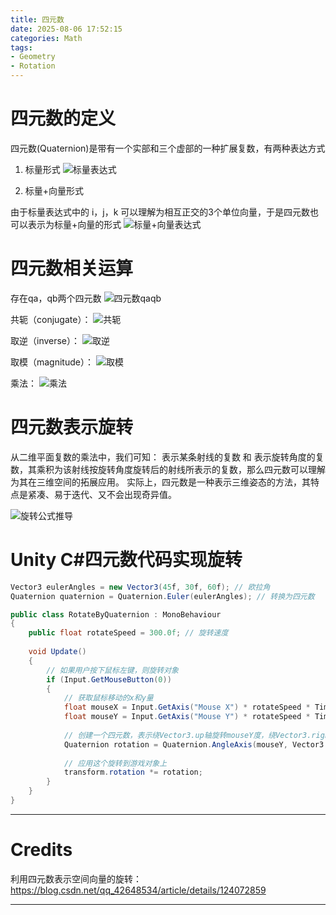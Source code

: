 ```yaml
---
title: 四元数
date: 2025-08-06 17:52:15
categories: Math
tags:
- Geometry
- Rotation
---
```


# 四元数的定义
四元数(Quaternion)是带有一个实部和三个虚部的一种扩展复数，有两种表达方式

1. 标量形式
![](p1.png "标量表达式") <br>

2. 标量+向量形式

由于标量表达式中的 i，j，k 可以理解为相互正交的3个单位向量，于是四元数也可以表示为标量+向量的形式
![](p2.png "标量+向量表达式") <br>


# 四元数相关运算
存在qa，qb两个四元数
![](p3.png "四元数qaqb") <br>

共轭（conjugate）：
![](p4.png "共轭") <br>

取逆（inverse）：
![](p5.png "取逆") <br>

取模（magnitude）：
![](p6.png "取模") <br>

乘法：
![](p7.png "乘法") <br>

# 四元数表示旋转
从二维平面复数的乘法中，我们可知：
表示某条射线的复数 和 表示旋转角度的复数，其乘积为该射线按旋转角度旋转后的射线所表示的复数，那么四元数可以理解为其在三维空间的拓展应用。
实际上，四元数是一种表示三维姿态的方法，其特点是紧凑、易于迭代、又不会出现奇异值。

![](p8.png "旋转公式推导") <br>

# Unity C#四元数代码实现旋转

```cs 从欧拉角转换为四元数
Vector3 eulerAngles = new Vector3(45f, 30f, 60f); // 欧拉角
Quaternion quaternion = Quaternion.Euler(eulerAngles); // 转换为四元数
```

```cs 从欧拉角转换为四元数
public class RotateByQuaternion : MonoBehaviour
{
    public float rotateSpeed = 300.0f; // 旋转速度
 
    void Update()
    {
        // 如果用户按下鼠标左键，则旋转对象
        if (Input.GetMouseButton(0))
        {
            // 获取鼠标移动的x和y量
            float mouseX = Input.GetAxis("Mouse X") * rotateSpeed * Time.deltaTime;
            float mouseY = Input.GetAxis("Mouse Y") * rotateSpeed * Time.deltaTime;
 
            // 创建一个四元数，表示绕Vector3.up轴旋转mouseY度，绕Vector3.right轴旋转mouseX度
            Quaternion rotation = Quaternion.AngleAxis(mouseY, Vector3.up) * Quaternion.AngleAxis(mouseX, Vector3.right);
 
            // 应用这个旋转到游戏对象上
            transform.rotation *= rotation;
        }
    }
}
```

---

# Credits

利用四元数表示空间向量的旋转：https://blog.csdn.net/qq_42648534/article/details/124072859

---